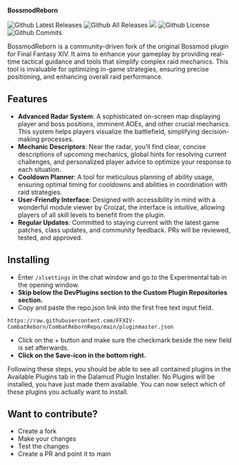 **BossmodReborn**

![Github Latest Releases](https://img.shields.io/github/downloads/FFXIV-CombatReborn/BossmodReborn/latest/total.svg?style=for-the-badge)
![Github All Releases](https://img.shields.io/github/downloads/FFXIV-CombatReborn/BossmodReborn/total.svg?style=for-the-badge)
![](https://img.shields.io/codefactor/grade/github/FFXIV-CombatReborn/BossmodReborn?longCache=true&style=for-the-badge)
![Github License](https://img.shields.io/github/license/FFXIV-CombatReborn/BossmodReborn.svg?label=License&style=for-the-badge)
![Github Commits](https://img.shields.io/github/commits-since/FFXIV-CombatReborn/BossmodReborn/latest/main?style=for-the-badge)

BossmodReborn is a community-driven fork of the original Bossmod plugin for Final Fantasy XIV. It aims to enhance your gameplay by providing real-time tactical guidance and tools that simplify complex raid mechanics. This tool is invaluable for optimizing in-game strategies, ensuring precise positioning, and enhancing overall raid performance.

## Features

- **Advanced Radar System**: A sophisticated on-screen map displaying player and boss positions, imminent AOEs, and other crucial mechanics. This system helps players visualize the battlefield, simplifying decision-making processes.
- **Mechanic Descriptors**: Near the radar, you’ll find clear, concise descriptions of upcoming mechanics, global hints for resolving current challenges, and personalized player advice to optimize your response to each situation.
- **Cooldown Planner**: A tool for meticulous planning of ability usage, ensuring optimal timing for cooldowns and abilities in coordination with raid strategies.
- **User-Friendly Interface**: Designed with accessibility in mind with a wonderful module viewer by Croizat, the interface is intuitive, allowing players of all skill levels to benefit from the plugin.
- **Regular Updates**: Committed to staying current with the latest game patches, class updates, and community feedback. PRs will be reviewed, tested, and approved.

## Installing
- Enter `/xlsettings` in the chat window and go to the Experimental tab in the opening window.
- **Skip below the DevPlugins section to the Custom Plugin Repositories section.**
- Copy and paste the repo.json link into the first free text input field.
```
https://raw.githubusercontent.com/FFXIV-CombatReborn/CombatRebornRepo/main/pluginmaster.json
```
- Click on the + button and make sure the checkmark beside the new field is set afterwards.
- **Click on the Save-icon in the bottom right.**

Following these steps, you should be able to see all contained plugins in the Available Plugins tab in the Dalamud Plugin Installer.
No Plugins will be installed, you have just made them available. You can now select which of these plugins you actually want to install.

## Want to contribute?

- Create a fork
- Make your changes
- Test the changes
- Create a PR and point it to main
